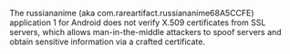 The russiananime (aka com.rareartifact.russiananime68A5CCFE) application 1 for Android does not verify X.509 certificates from SSL servers, which allows man-in-the-middle attackers to spoof servers and obtain sensitive information via a crafted certificate.